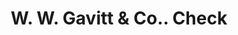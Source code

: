 ---
doi: 10.7916/D84B4CCQ
date_other: '1880'
date_other_textual: 1880-1889
form: printed ephemera
genre:
- Checks (bank checks)
name:
- W. W. Gavitt & Co.
object_in_context_url: https://biggert.cul.columbia.edu/items/view/ave_biggert_00306
subject_hierarchical_geographic:
- Topeka, Kansas, United States
subject_name:
- W. W. Gavitt & Co.
title: W. W. Gavitt & Co.. Check
sort_title: W. W. Gavitt & Co.. Check
call_number: ave_biggert_00306
coordinates:
- 39.05583333333333,-95.68944444444445
pid: ave_biggert_00306
identifiers: ave_biggert_00306
thumbnail: https://derivativo-3.library.columbia.edu/iiif/2/ldpd:344242/full/!256,256/0/native.jpg
permalink: "/items/ave_biggert_00306/"
layout: iiif-image-page
---